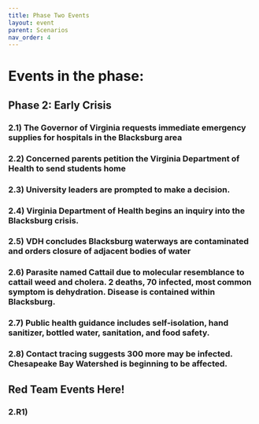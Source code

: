 ```yaml
---
title: Phase Two Events
layout: event
parent: Scenarios
nav_order: 4
---
```

 
# Events in the phase:   

## Phase 2: Early Crisis
###  2.1) The Governor of Virginia requests immediate emergency supplies for hospitals in the Blacksburg area
###  2.2) Concerned parents petition the Virginia Department of Health to send students home
###  2.3) University leaders are prompted to make a decision.
###  2.4) Virginia Department of Health begins an inquiry into the Blacksburg crisis. 
###  2.5) VDH concludes Blacksburg waterways are contaminated and orders closure of adjacent bodies of water
###  2.6) Parasite named Cattail due to molecular resemblance to cattail weed and cholera. 2 deaths, 70 infected, most common symptom is dehydration. Disease is contained within Blacksburg.
###  2.7) Public health guidance includes self-isolation, hand sanitizer, bottled water, sanitation, and food safety. 
###  2.8) Contact tracing suggests 300 more may be infected. Chesapeake Bay Watershed is beginning to be affected. 

## Red Team Events Here!
###  2.R1)
